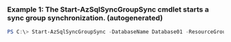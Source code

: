 ### Example 1: The Start-AzSqlSyncGroupSync cmdlet starts a sync group synchronization. (autogenerated)
```powershell
PS C:\> Start-AzSqlSyncGroupSync -DatabaseName Database01 -ResourceGroupName MyResourceGroup -ServerName s1 -SyncGroupName mysg
```

